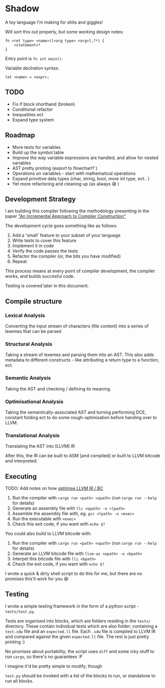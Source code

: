 # Shadow

A toy language I'm making for shits and giggles!

Will sort this out properly, but some working design notes:

```
fn <ret type> <name>([<arg type> <arg>],?*) {
    <statement>*
}
```

Entry point is `fn int main()`.

Variable declration syntax:

```
let <name> = <expr>;
```

## TODO

- Fix if block shorthand (broken)
- Conditional refactor
- Inequalities ect
- Expand type system

## Roadmap

- More tests for variables
- Build up the symbol table
- Improve the way variable expressions are handled, and allow for nested variables
- AST pretty printing (export to flowchart? )
- Operations on variables - start with mathematical operations
- Expand primitive data types (char, string, bool, more int type, ect.. )
- Yet more refactoring and cleaning up (as always :sweat_smile: )

## Development Strategy

I am building this compiler following the methodology presenting in the paper
["An Incremental Approach to Compiler Construction"](http://scheme2006.cs.uchicago.edu/11-ghuloum.pdf)

The development cycle goes something like as follows:

1) Add a 'small' feature to your subset of your language
2) Write tests to cover this feature
3) Implement it in code
4) Verify the code passes the tests
5) Refactor the compiler (or, the bits you have modified)
6) Repeat

This process means at every point of compiler development, the compiler works, and builds succesful code.

Testing is covered later in this document.

## Compile structure

### Lexical Analysis

Converting the input stream of characters (file content) into a series of lexemes that can be parsed

### Structural Analysis

Taking a stream of lexemes and parsing them into an AST.
This also adds metadata to different constructs - like attributing a return type to a function, ect.

### Semantic Analysis

Taking the AST and checking / defining its meaning. 

### Optimisational Analysis

Taking the semantically-associated AST and turning performing DCE, constant folding ect to
do some rough-optimisation before handing over to LLVM.

### Translational Analysis

Translating the AST into [LLVM] IR

After this, the IR can be built to ASM [and compiled] or built to LLVM bitcode and interpreted.

## Executing

TODO: Add notes on how [optimise LLVM IR / BC](https://llvm.org/docs/CommandGuide/opt.html)

1) Run the compiler with `cargo run <path> <opath>` (run `cargo run --help` for details)
2) Generate an assembly file with `llc <opath> -o <lpath>`
3) Assemble the assembly file with, eg. `gcc <lpath> -o <exec>`
4) Run the executable with `<exec>`
5) Check this exit code, if you want with `echo $?`

You could also build to LLVM bitcode with: 

1) Run the compiler with `cargo run <path> <opath>` (run `cargo run --help` for details)
2) Generate an LLVM bitcode file with `llvm-as <opath> -o <bpath>`
3) Interpet this bitcode file with `lli <bpath>`
4) Check the exit code, if you want with `echo $?`

I wrote a quick & dirty shell script to do this for me,
but there are no promises this'll work for you :sweat_smile:

## Testing

I wrote a simple testing framework in the form of a python script - `tests/test.py`.

Tests are organised into blocks, which are folders residing in the `tests/` directory.
These contain individual tests which are also folder; containing a `test.sdw` file and an `expected.ll` file.
Each `.sdw` file is compiled to LLVM IR and compared against the given `expected.ll` file.
The rest is just pretty printing :)

No promises about portability; the script uses `diff` and some icky stuff to run `cargo`,
so there's no guarantees :P

I imagine it'd be pretty simple to modify, though

`test.py` should be invoked with a list of the blocks to run, or standalone to run all blocks.

